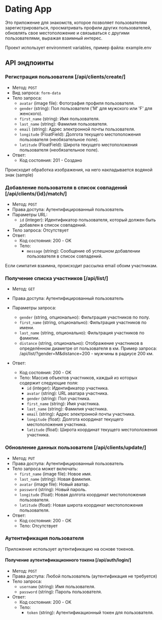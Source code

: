 # Dating App

Это приложение для знакомств, которое позволяет пользователям зарегистрироваться, просматривать профили других пользователей, обновлять свое местоположение и связываться с другими пользователями, выражая взаимный интерес.

Проект использует environment variables, пример файла: example.env

## API эндпоинты

### Регистрация пользователя [/api/clients/create/]

- Метод: `POST`
- Вид запроса: `form-data`
- Тело запроса:
    - `avatar` (image file): Фотография профиля пользователя.
    - `gender` (string): Пол пользователя ('M' для мужского или 'F' для женского).
    - `first_name` (string): Имя пользователя.
    - `last_name` (string): Фамилия пользователя.
    - `email` (string): Адрес электронной почты пользователя.
    - `longitude` (FloatField): Долгота текущего местоположения пользователя (необязательное поле). 
    - `latitude` (FloatField): Широта текущего местоположения пользователя (необязательное поле).
- Ответ:
    - Код состояния: 201 - Создано

Происходит обработка изображения, на него накладывается водяной знак (sample)

### Добавление пользователя в список совпадений [/api/clients/{id}/match/]

- Метод: `POST`
- Права доступа: Аутентифицированный пользователь
- Параметры URL:
    - `id` (integer): Идентификатор пользователя, который должен быть добавлен в список совпадений.
- Тело запроса: Отсутствует
- Ответ:
    - Код состояния: 200 - OK
    - Тело:
        - `message` (string): Сообщение об успешном добавлении пользователя в список совпадений.
  
Если симпатия взаимна, происходит рассылка email обоим участникам.

### Получение списка участников [/api/list/]

- Метод: `GET`
- Права доступа: Аутентифицированный пользователь
- Параметры запроса:
    - `gender` (string, опционально): Фильтрация участников по полу.
    - `first_name` (string, опционально): Фильтрация участников по имени.
    - `last_name` (string, опционально): Фильтрация участников по фамилии.
    - `distance` (string, опционально): Отображение участников в определённом диаметре от пользователя в км.
Пример запроса: /api/list/?gender=M&distance=200 - мужчины в радиусе 200 км.  

- Ответ:
    - Код состояния: 200 - OK
    - Тело: Массив объектов участников, каждый из которых содержит следующие поля:
        - `id` (integer): Идентификатор участника.
        - `avatar` (string): URL аватара участника.
        - `gender` (string): Пол участника.
        - `first_name` (string): Имя участника.
        - `last_name` (string): Фамилия участника.
        - `email` (string): Адрес электронной почты участника.
        - `longitude` (float): Долгота координат текущего местоположения участника.
        - `latitude` (float): Широта координат текущего местоположения участника.

### Обновление данных пользователя [/api/clients/update/]

- Метод: `PUT`
- Права доступа: Аутентифицированный пользователь
- Тело запроса может включать:
    - `first_name` (image file): Новое имя.
    - `last_name` (string): Новая фамилия.
    - `avatar` (image file): Новый аватар.
    - `password` (string): Новый пароль.
    - `longitude` (float): Новая долгота координат местоположения пользователя.
    - `latitude` (float): Новая широта координат местоположения пользователя.
- Ответ:
    - Код состояния: 200 - OK
    - Тело: Отсутствует

### Аутентификация пользователя

Приложение использует аутентификацию на основе токенов.

#### Получение аутентификационного токена [/api/auth/login/]

- Метод: `POST`
- Права доступа: Любой пользователь (аутентификация не требуется)
- Тело запроса:
    - `username` (string): Имя пользователя.
    - `password` (string): Пароль пользователя.
- Ответ:
    - Код состояния: 200 - OK
    - Тело:
        - `token` (string): Аутентификационный токен для пользователя.

